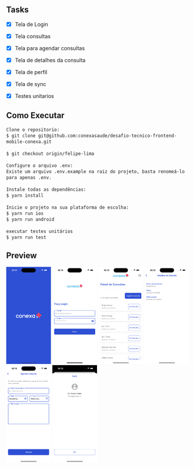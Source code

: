 ## Tasks

- [x] Tela de Login
- [x] Tela consultas
- [x] Tela para agendar consultas
- [x] Tela de detalhes da consulta
- [x] Tela de perfil
- [x] Tela de sync
- [x] Testes unitarios


## Como Executar

```terminal
Clone o repositorio:
$ git clone git@github.com:conexasaude/desafio-tecnico-frontend-mobile-conexa.git

$ git checkout origin/felipe-lima

Configure o arquivo .env:
Existe um arquivo .env.example na raiz do projeto, basta renomeá-lo para apenas .env.

Instale todas as dependências:
$ yarn install

Inicie o projeto na sua plataforma de escolha:
$ yarn run ios
$ yarn run android

executar testes unitários
$ yarn run test
```

## Preview

<div>
 <img src="./assets/images/preview-splash.png" width=120 />
 <img src="./assets/images/preview-login.png" width=120 />
 <img src="./assets/images/preview-appointments.png" width=120 />
 <img src="./assets/images/preview-details-appointments.png" width=120 />
 <img src="./assets/images/preview-schedule-appointment.png" width=120 />
 <img src="./assets/images/preview-profile.png" width=120 />
</div>
